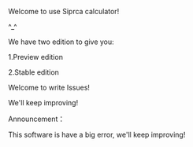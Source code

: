 Welcome to use Siprca calculator!

^_^

We have two edition to give you:

1.Preview edition

2.Stable edition

Welcome to write Issues!

We'll keep improving!

Announcement：

This software is have a big error, we'll keep improving!
